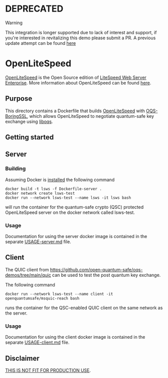 # DEPRECATED

> [!Warning]
> This integration is longer supported due to lack of interest and support, if you're interested in revitalizing this demo please submit a PR. A previous update attempt can be found [here](https://github.com/open-quantum-safe/oqs-demos/commit/864f56e0015886e1ad931f82a0bbe93a5045eb1d)

OpenLiteSpeed
===============
[OpenLiteSpeed](https://github.com/litespeedtech/openlitespeed) is the Open Source edition of [LiteSpeed Web Server Enterprise](https://www.litespeedtech.com/). 
More information about OpenLiteSpeed can be found [here](https://openlitespeed.org/).

## Purpose 
This directory contains a Dockerfile that builds [OpenLiteSpeed](https://github.com/litespeedtech/openlitespeed) with [OQS-BoringSSL](https://github.com/open-quantum-safe/boringssl), which allows OpenLiteSpeed to negotiate quantum-safe key exchange using [liboqs](https://github.com/open-quantum-safe/liboqs/).



## Getting started

## Server
### Building
Assuming Docker is [installed](https://docs.docker.com/install) the following command

```
docker build -t lsws -f Dockerfile-server .
docker network create lsws-test
docker run --network lsws-test --name lsws -it lsws bash
```

will run the container for the quantum-safe crypto (QSC) protected OpenLiteSpeed server on the docker network called lsws-test.

### Usage
Documentation for using the server docker image is contained in the separate [USAGE-server.md](USAGE-server.md) file.

## Client

The QUIC client from https://github.com/open-quantum-safe/oqs-demos/tree/main/quic can be used to test the post quantum key exchange.

The following command

```
docker run --network lsws-test --name client -it openquantumsafe/msquic-reach bash
```

runs the container for the QSC-enabled QUIC client on the same network as the server.
### Usage
Documentation for using the client docker image is contained in the separate [USAGE-client.md](USAGE-client.md) file.


## Disclaimer

[THIS IS NOT FIT FOR PRODUCTION USE](https://github.com/open-quantum-safe/liboqs#limitations-and-security).

